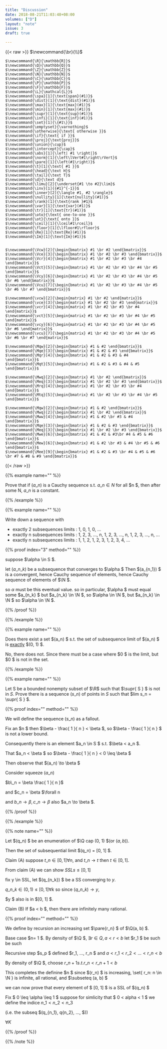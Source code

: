 ```yaml
---
title: "Discussion"
date: 2018-08-21T11:03:48+08:00
volumes: ["D"]
layout: "note"
issue: 3
draft: true

---
```



<!--more-->

<div class="latex-macros">
  {{< raw >}}
    $\newcommand{\br}{\\}$

    $\newcommand{\R}{\mathbb{R}}$
    $\newcommand{\Q}{\mathbb{Q}}$
    $\newcommand{\Z}{\mathbb{Z}}$
    $\newcommand{\N}{\mathbb{N}}$
    $\newcommand{\C}{\mathbb{C}}$
    $\newcommand{\P}{\mathbb{P}}$
    $\newcommand{\F}{\mathbb{F}}$
    $\newcommand{\L}{\mathcal{L}}$
    $\newcommand{\spa}[1]{\text{span}(#1)}$
    $\newcommand{\dist}[1]{\text{dist}(#1)}$
    $\newcommand{\max}[1]{\text{max}(#1)}$
    $\newcommand{\min}[1]{\text{max}(#1)}$
    $\newcommand{\supr}[1]{\text{sup}(#1)}$
    $\newcommand{\infi}[1]{\text{inf}(#1)}$
    $\newcommand{\set}[1]{\{#1\}}$
    $\newcommand{\emptyset}{\varnothing}$
    $\newcommand{\otherwise}{\text{ otherwise }}$
    $\newcommand{\if}{\text{ if }}$
    $\newcommand{\proj}{\text{proj}}$
    $\newcommand{\union}{\cup}$
    $\newcommand{\intercept}{\cap}$
    $\newcommand{\abs}[1]{\left| #1 \right|}$
    $\newcommand{\norm}[1]{\left\lVert#1\right\rVert}$
    $\newcommand{\pare}[1]{\left(#1\right)}$
    $\newcommand{\t}[1]{\text{ #1 }}$
    $\newcommand{\head}{\text H}$
    $\newcommand{\tail}{\text T}$
    $\newcommand{\d}{\text d}$
    $\newcommand{\limu}[2]{\underset{#1 \to #2}\lim}$
    $\newcommand{\inv}[1]{{#1}^{-1}}$
    $\newcommand{\inner}[2]{\langle #1, #2 \rangle}$
    $\newcommand{\nullity}[1]{\text{nullity}(#1)}$
    $\newcommand{\rank}[1]{\text{rank }#1}$
    $\newcommand{\var}[1]{\text{var}(#1)}$
    $\newcommand{\tr}[1]{\text{tr}(#1)}$
    $\newcommand{\oto}{\text{ one-to-one }}$
    $\newcommand{\ot}{\text{ onto }}$
    $\newcommand{\ceil}[1]{\lceil#1\rceil}$
    $\newcommand{\floor}[1]{\lfloor#1\rfloor}$
    $\newcommand{\Re}[1]{\text{Re}(#1)}$
    $\newcommand{\Im}[1]{\text{Im}(#1)}$


    $\newcommand{\Vcw}[2]{\begin{bmatrix} #1 \br #2 \end{bmatrix}}$
    $\newcommand{\Vce}[3]{\begin{bmatrix} #1 \br #2 \br #3 \end{bmatrix}}$
    $\newcommand{\Vcr}[4]{\begin{bmatrix} #1 \br #2 \br #3 \br #4 \end{bmatrix}}$
    $\newcommand{\Vct}[5]{\begin{bmatrix} #1 \br #2 \br #3 \br #4 \br #5 \end{bmatrix}}$
    $\newcommand{\Vcy}[6]{\begin{bmatrix} #1 \br #2 \br #3 \br #4 \br #5 \br #6 \end{bmatrix}}$
    $\newcommand{\Vcu}[7]{\begin{bmatrix} #1 \br #2 \br #3 \br #4 \br #5 \br #6 \br #7 \end{bmatrix}}$

    $\newcommand{\vcw}[2]{\begin{matrix} #1 \br #2 \end{matrix}}$
    $\newcommand{\vce}[3]{\begin{matrix} #1 \br #2 \br #3 \end{matrix}}$
    $\newcommand{\vcr}[4]{\begin{matrix} #1 \br #2 \br #3 \br #4 \end{matrix}}$
    $\newcommand{\vct}[5]{\begin{matrix} #1 \br #2 \br #3 \br #4 \br #5 \end{matrix}}$
    $\newcommand{\vcy}[6]{\begin{matrix} #1 \br #2 \br #3 \br #4 \br #5 \br #6 \end{matrix}}$
    $\newcommand{\vcu}[7]{\begin{matrix} #1 \br #2 \br #3 \br #4 \br #5 \br #6 \br #7 \end{matrix}}$

    $\newcommand{\Mqw}[2]{\begin{bmatrix} #1 & #2 \end{bmatrix}}$
    $\newcommand{\Mqe}[3]{\begin{bmatrix} #1 & #2 & #3 \end{bmatrix}}$
    $\newcommand{\Mqr}[4]{\begin{bmatrix} #1 & #2 & #3 & #4 \end{bmatrix}}$
    $\newcommand{\Mqt}[5]{\begin{bmatrix} #1 & #2 & #3 & #4 & #5 \end{bmatrix}}$

    $\newcommand{\Mwq}[2]{\begin{bmatrix} #1 \br #2 \end{bmatrix}}$
    $\newcommand{\Meq}[3]{\begin{bmatrix} #1 \br #2 \br #3 \end{bmatrix}}$
    $\newcommand{\Mrq}[4]{\begin{bmatrix} #1 \br #2 \br #3 \br #4 \end{bmatrix}}$
    $\newcommand{\Mtq}[5]{\begin{bmatrix} #1 \br #2 \br #3 \br #4 \br #5 \end{bmatrix}}$

    $\newcommand{\Mqw}[2]{\begin{bmatrix} #1 & #2 \end{bmatrix}}$
    $\newcommand{\Mwq}[2]{\begin{bmatrix} #1 \br #2 \end{bmatrix}}$
    $\newcommand{\Mww}[4]{\begin{bmatrix} #1 & #2 \br #3 & #4 \end{bmatrix}}$
    $\newcommand{\Mqe}[3]{\begin{bmatrix} #1 & #2 & #3 \end{bmatrix}}$
    $\newcommand{\Meq}[3]{\begin{bmatrix} #1 \br #2 \br #3 \end{bmatrix}}$
    $\newcommand{\Mwe}[6]{\begin{bmatrix} #1 & #2 & #3\br #4 & #5 & #6 \end{bmatrix}}$
    $\newcommand{\Mew}[6]{\begin{bmatrix} #1 & #2 \br #3 & #4 \br #5 & #6 \end{bmatrix}}$
    $\newcommand{\Mee}[9]{\begin{bmatrix} #1 & #2 & #3 \br #4 & #5 & #6 \br #7 & #8 & #9 \end{bmatrix}}$
  {{< /raw >}}
</div>

{{% example name="" %}}

Prove that if $(a\_n)$ is a Cauchy sequence s.t. $a\_n \in N$ for all $n $, then after some N, $a\_n$ is a constant.

{{% /example %}}

{{% example name="" %}}

Write down a sequence with

- exactly 2 subsequences limits : 1, 0, 1, 0, ...
- exactly n subsequences limits : 1, 2, 3, ..., n, 1, 2, 3, ..., n, 1, 2, 3, ..., n, ...
- exactly n subsequences limits : 1, 1, 2, 1, 2, 3, 1, 2, 3, 4, ...

{{% proof index="3" method="" %}}

suppose $\alpha \in S $.

let $(a\_{n\_k})$ be a subsequence that converges to $\alpha $ Then $(a\_{n\_1}) $ is a convergent, hence Cauchy sequence of elements, hence Cauchy sequence of elements of $\N $.

so $\alpha$ must be this eventual value. so in particular, $\alpha $ must equal some $a\_{n\_k} $ but $a\_{n\_k} \in \N $, so $\alpha \in \N $, but $a\_{n\_k} \in \N $ so $\alpha \in \N $.

{{% /proof %}}




{{% /example %}}


{{% example name="" %}}

Does there exist a set $(a\_n) $ s.t. the set of subsequence limit of $(a\_n) $ is <u>exactly</u> $(0, 1) $.

No, there does not. Since there must be a case where $0 $ is the limit, but $0 $ is not in the set.

{{% /example %}}

{{% example name="" %}}

Let S be a bounded nonempty subset of $\R$ such that $\supr{ S } $ is not in $S$. Prove there is a sequence $(s\_n)$ of points in $S$ such that $lim s\_n = \supr{ S } $.

{{% proof index="" method="" %}}

We will define the sequence $(s\_n)$ as a fallout.

Fix an $n $ then $\beta - \frac{ 1 }{ n } < \beta $, so $\beta - \frac{ 1 }{ n } $ is not a lower bound.

Consequently there is an element $a\_n \in S $ s.t. $\beta < a\_n $.

That $a\_n < \beta $ so $\beta - \frac{ 1 }{ n } < 0 \leq \beta $

Then observe that $(a\_n) \to \beta $

Consider squeeze $(a\_n)$

$b\_n = \beta \frac{ 1 }{ n }$

and $c\_n = \beta $\forall n

and $b\_n \to \beta, c\_n \to \beta$ also $a\_n \to \beta $.

{{% /proof %}}

{{% /example %}}

{{% note name="" %}}

Let $(q\_n) $ be an enumeration of $\Q cap (0, 1) $(or $(a, b)$).

Then the set of subsequential limit $(q\_n) = [0, 1] $.

Claim (A) suppose $t\_n \in [0, 1] \forall n$, and $t\_n \to t$ then $t \in [0, 1]$.

From claim (A) we can show $SSLs \leq [0, 1]$

fix y \in SSL, let $(q\_{n\_k}) $ be a SS converging to $y$.

$q\_{n\_k} \in (0, 1) \leq [0, 1] \forall k$ so since $(q\_{n\_k}) \to y$,

$y $ also is in $[0, 1] $.

Claim (B) If $a < b $, then there are infinitely many rational.


{{% proof index="" method="" %}}

We define by recursion an increasing set $\pare{r\_n} $ of  $\Q(a, b) $.

Base case $n= 1 $. By density of $\Q $, $\exists r \in Q, a < r < b$ let $r\_1 $ be such be such

Recursive step $s\_p $ defined $r\_1, ..., r\_n $ and $a< r\_1 <r\_2 < ... < r\_n < b$

By density of $\Q $, choose $r\_{n + 1} s.t. r\_n < r\_{n + 1} < b$


This completes the definine $n $ since $(r\_n) $ is increasing, \set{ r\_n: n \in \N } is infinite, all rational, and $\subseteq (a, b) $

we can now prove that every element of $ [0, 1] $ is a SSL of $(q\_n) $

Fix $ 0 \leq \alpha \leq 1 $ suppose for simlicity that $ 0 < alpha < 1 $ we define the indice $n\_1 < n\_2 < n\_3$

(i.e. the subseq $(q\_{n\_1}, q{n\_2}, ..., $))

$\forall K$

{{% /proof %}}


{{% /note %}}
